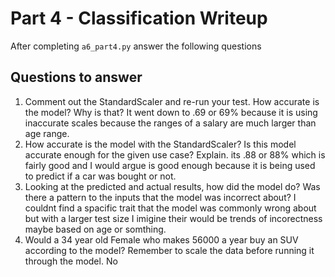 # Part 4 - Classification Writeup

After completing `a6_part4.py` answer the following questions

## Questions to answer

1. Comment out the StandardScaler and re-run your test. How accurate is the model? Why is that?
It went down to .69 or 69% because it is using inaccurate scales because the ranges of a salary are much larger than age range.
2. How accurate is the model with the StandardScaler? Is this model accurate enough for the given use case? Explain.
its .88 or 88% which is fairly good and I would argue is good enough because it is being used to predict if a car was bought or not.
3. Looking at the predicted and actual results, how did the model do? Was there a pattern to the inputs that the model was incorrect about?
I couldnt find a spacific trait that the model was commonly wrong about but with a larger test size I imigine their would be trends of incorectness maybe based on age or somthing.
4. Would a 34 year old Female who makes 56000 a year buy an SUV according to the model? Remember to scale the data before running it through the model.
No
